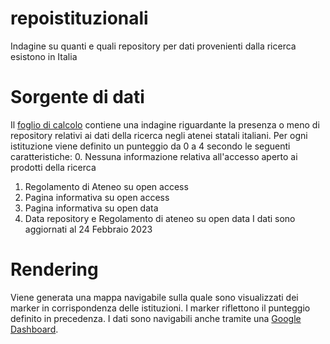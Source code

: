 # repoistituzionali
Indagine su quanti e quali repository per dati provenienti dalla ricerca esistono in Italia

# Sorgente di dati
Il [foglio di calcolo](https://docs.google.com/spreadsheets/d/1zXCtxu0d0vwH6VSpn-wotc_zSF6c42LoOWJhC3pXewg/edit?pli=1#gid=0) contiene una indagine riguardante la presenza o meno di repository relativi ai dati della ricerca negli atenei statali italiani.
Per ogni istituzione viene definito un punteggio da 0 a 4 secondo le seguenti caratteristiche:
0. Nessuna informazione relativa all'accesso aperto ai prodotti della ricerca
1. Regolamento di Ateneo su open access
2. Pagina informativa su open access
3. Pagina informativa su open data
4. Data repository e Regolamento di ateneo su open data 
I dati sono aggiornati al 24 Febbraio 2023

# Rendering
Viene generata una mappa navigabile sulla quale sono visualizzati dei marker in corrispondenza delle istituzioni. I marker riflettono il punteggio definito in precedenza.
I dati sono navigabili anche tramite una [Google Dashboard](https://lookerstudio.google.com/s/uEFaf-bNhjw).
